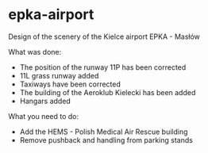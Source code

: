 # epka-airport

Design of the scenery of the Kielce airport EPKA - Masłów

What was done:
- The position of the runway 11P has been corrected
- 11L grass runway added
- Taxiways have been corrected
- The building of the Aeroklub Kielecki has been added
- Hangars added

What you need to do:
- Add the HEMS - Polish Medical Air Rescue building
- Remove pushback and handling from parking stands
